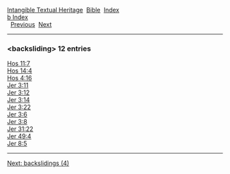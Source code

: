 [Intangible Textual Heritage](../../index)  [Bible](../index) 
[Index](index)   
[b Index](_b_)  
  [Previous](c01000)  [Next](c01002) 

------------------------------------------------------------------------

### &lt;backsliding&gt; 12 entries

[Hos 11:7](../kjv/hos011.htm#007)  
[Hos 14:4](../kjv/hos014.htm#004)  
[Hos 4:16](../kjv/hos004.htm#016)  
[Jer 3:11](../kjv/jer003.htm#011)  
[Jer 3:12](../kjv/jer003.htm#012)  
[Jer 3:14](../kjv/jer003.htm#014)  
[Jer 3:22](../kjv/jer003.htm#022)  
[Jer 3:6](../kjv/jer003.htm#006)  
[Jer 3:8](../kjv/jer003.htm#008)  
[Jer 31:22](../kjv/jer031.htm#022)  
[Jer 49:4](../kjv/jer049.htm#004)  
[Jer 8:5](../kjv/jer008.htm#005)  

------------------------------------------------------------------------

[Next: backslidings (4)](c01002)
